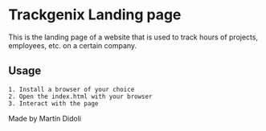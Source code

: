 # Trackgenix Landing page

This is the landing page of a website that is used to track hours of projects, employees, etc. on a certain company.

## Usage

```
1. Install a browser of your choice
2. Open the index.html with your browser
3. Interact with the page
```

Made by Martín Didoli